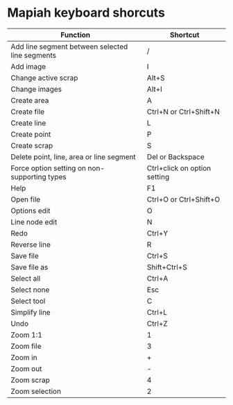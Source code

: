 # Mapiah keyboard shorcuts

| Function                                        | Shortcut                     |
| ----------------------------------------------- | ---------------------------- |
| Add line segment between selected line segments | /                            |
| Add image                                       | I                            |
| Change active scrap                             | Alt+S                        |
| Change images                                   | Alt+I                        |
| Create area                                     | A                            |
| Create file                                     | Ctrl+N or Ctrl+Shift+N       |
| Create line                                     | L                            |
| Create point                                    | P                            |
| Create scrap                                    | S                            |
| Delete point, line, area or line segment        | Del or Backspace             |
| Force option setting on non-supporting types    | Ctrl+click on option setting |
| Help                                            | F1                           |
| Open file                                       | Ctrl+O or Ctrl+Shift+O       |
| Options edit                                    | O                            |
| Line node edit                                  | N                            |
| Redo                                            | Ctrl+Y                       |
| Reverse line                                    | R                            |
| Save file                                       | Ctrl+S                       |
| Save file as                                    | Shift+Ctrl+S                 |
| Select all                                      | Ctrl+A                       |
| Select none                                     | Esc                          |
| Select tool                                     | C                            |
| Simplify line                                   | Ctrl+L                       |
| Undo                                            | Ctrl+Z                       |
| Zoom 1:1                                        | 1                            |
| Zoom file                                       | 3                            |
| Zoom in                                         | +                            |
| Zoom out                                        | -                            |
| Zoom scrap                                      | 4                            |
| Zoom selection                                  | 2                            |
